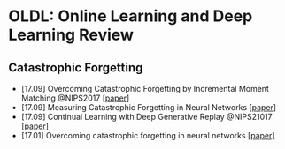 # OLDL: Online Learning and Deep Learning Review

## Catastrophic Forgetting
- [17.09] Overcoming Catastrophic Forgetting by Incremental Moment Matching @NIPS2017 [[paper]](https://arxiv.org/pdf/1703.08475.pdf)  
- [17.09] Measuring Catastrophic Forgetting in Neural Networks [[paper]](https://arxiv.org/pdf/1708.02072)  
- [17.09] Continual Learning with Deep Generative Replay @NIPS21017 [[paper]](https://arxiv.org/pdf/1705.08690)
- [17.01] Overcoming catastrophic forgetting in neural networks [[paper]](https://arxiv.org/pdf/1612.00796)  


